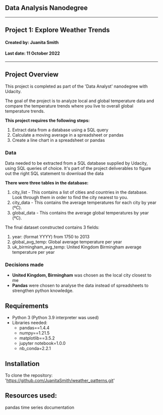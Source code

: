 ## Data Analysis Nanodegree

---
## Project 1: Explore Weather Trends
#### Created by: Juanita Smith
#### Last date: 11 October 2022

---

## Project Overview
This project is completed as part of the 'Data Analyst' nanodegree with Udacity. 

The goal of the project is to analyze local and global temperature data and compare the temperature trends where you live to overall global temperature trends.

**This project requires the following steps:**

1. Extract data from a database using a SQL query
2. Calculate a moving average in a spreadsheet or pandas
3. Create a line chart in a spreadsheet or pandas


### Data

Data needed to be extracted from a SQL database supplied by Udacity, using SQL queries of choice.
It's part of the project deliverables to figure out the right SQL statement to download the data  

**There were three tables in the database:**
1. city_list - This contains a list of cities and countries in the database. Look through them in order to find the city nearest to you.
2. city_data - This contains the average temperatures for each city by year (ºC).
3. global_data - This contains the average global temperatures by year (ºC).

The final dataset constructed contains 3 fields:
1. year: (format YYYY) from 1750 to 2013
2. global_avg_temp: Global average temperature per year
3. uk_birmingham_avg_temp: United Kingdom Birmingham average temperature per year


### Decisions made

- **United Kingdom, Birmingham** was chosen as the local city closest to me
- **Pandas** were chosen to analyse the data instead of spreadsheets to strengthen python knowledge.

## Requirements
- Python 3 (Python 3.9 interpreter was used)
- Libraries needed:
    - pandas==1.4.4
    - numpy==1.21.5
    - matplotlib==3.5.2
    - jupyter notebook=1.0.0
    - nb_conda=2.2.1


## Installation

To clone the repository: 'https://github.com/JuanitaSmith/weather_patterns.git'


## Resources used:

pandas time series documentation

